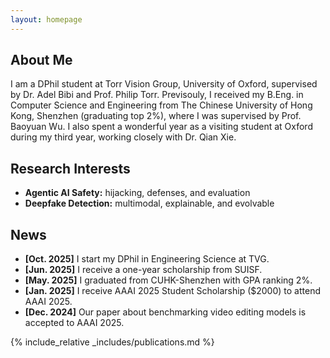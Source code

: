 ```yaml
---
layout: homepage
---
```


## About Me

I am a DPhil student at Torr Vision Group, University of Oxford, supervised by Dr. Adel Bibi and Prof. Philip Torr. Previsouly, I received my B.Eng. in Computer Science and Engineering from The Chinese University of Hong Kong, Shenzhen (graduating top 2%), where I was supervised by Prof. Baoyuan Wu. I also spent a wonderful year as a visiting student at Oxford during my third year, working closely with Dr. Qian Xie.

## Research Interests

- **Agentic AI Safety:** hijacking, defenses, and evaluation
- **Deepfake Detection:** multimodal, explainable, and evolvable

## News

- **[Oct. 2025]** I start my DPhil in Engineering Science at TVG.
- **[Jun. 2025]** I receive a one-year scholarship from SUISF.
- **[May. 2025]** I graduated from CUHK-Shenzhen with GPA ranking 2%.
- **[Jan. 2025]** I receive AAAI 2025 Student Scholarship ($2000) to attend AAAI 2025.
- **[Dec. 2024]** Our paper about benchmarking video editing models is accepted to AAAI 2025.


{% include_relative _includes/publications.md %}


